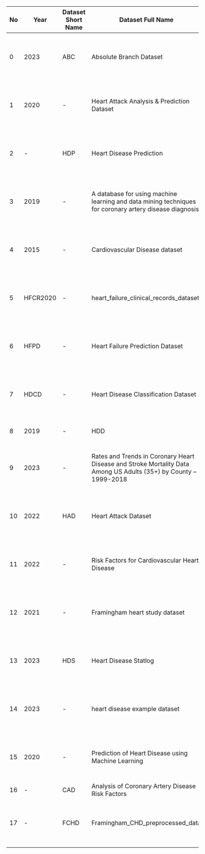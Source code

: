 | No | Year | Dataset Short Name | Dataset Full Name | Dataset Link | Comment |
|----|------|---------------------|-------------------|--------------|---------|
| 0 | 2023 | ABC | Absolute Branch Dataset | [Link1](https://www.ewubd.edu/) | The dataset was downloaded and stored in a shared drive |
| 1 | 2020 | - | Heart Attack Analysis & Prediction Dataset | [Link](https://www.kaggle.com/datasets/rashikrahmanpritom/heart-attack-analysis-prediction-dataset/data) | The dataset was downloaded and stored in a shared drive |
| 2 | - | HDP | Heart Disease Prediction | [Link](https://www.kaggle.com/datasets/rishidamarla/heart-disease-prediction) | The dataset was downloaded and stored in a shared drive |
| 3 | 2019 | - | A database for using machine learning and data mining techniques for coronary artery disease diagnosis | [Link](https://ieee-dataport.org/open-access/heart-disease-dataset-comprehensive) | The dataset was downloaded and stored in a shared drive |
| 4 | 2015 | - | Cardiovascular Disease dataset | [Link](https://www.kaggle.com/datasets/sulianova/cardiovascular-disease-dataset/data) | The dataset was downloaded and stored in a shared drive |
| 5 | HFCR2020 | - | heart_failure_clinical_records_dataset | [Link](https://www.kaggle.com/datasets/andrewmvd/heart-failure-clinical-data) | The dataset was downloaded and stored in a shared drive |
| 6 | HFPD | - | Heart Failure Prediction Dataset | [Link](https://www.kaggle.com/datasets/fedesoriano/heart-failure-prediction) | The dataset was downloaded and stored in a shared drive |
| 7 | HDCD | - | Heart Disease Classification Dataset | [Link](https://www.kaggle.com/datasets/bharath011/heart-disease-classification-dataset) | The dataset was downloaded and stored in a shared drive |
| 8 | 2019 | - | HDD | Heart Disease Deaths | [Link](https://catalog.data.gov/dataset/heart-disease-deaths/resource/df18cfae-1f92-4733-8809-2d218bce25cc) | The dataset was downloaded and stored in a shared drive |
| 9 | 2023 | - | Rates and Trends in Coronary Heart Disease and Stroke Mortality Data Among US Adults (35+) by County – 1999-2018 | [Link](https://catalog.data.gov/dataset/rates-and-trends-in-coronary-heart-disease-and-stroke-mortality-data-among-us-adults-1999--c8032) | The dataset is not shared due to its size, but the link is provided |
| 10 | 2022 | HAD | Heart Attack Dataset | [Link](https://data.mendeley.com/datasets/wmhctcrt5v/1) | The dataset was downloaded and stored in a shared drive |
| 11 | 2022 | - | Risk Factors for Cardiovascular Heart Disease | [Link](https://www.kaggle.com/datasets/thedevastator/exploring-risk-factors-for-cardiovascular-diseas) | The dataset was downloaded and stored in a shared drive |
| 12 | 2021 | - | Framingham heart study dataset | [Link](https://www.kaggle.com/datasets/aasheesh200/framingham-heart-study-dataset) | The dataset was downloaded and stored in a shared drive |
| 13 | 2023 | HDS | Heart Disease Statlog | [Link](https://www.kaggle.com/datasets/ritwikb3/heart-disease-statlog) | The dataset was downloaded and stored in a shared drive |
| 14 | 2023 | - | heart disease example dataset | [Link](https://www.kaggle.com/datasets/codekalimi/heart-disease-example) | The dataset was downloaded and stored in a shared drive |
| 15 | 2020 | - | Prediction of Heart Disease using Machine Learning | [Link](https://www.kaggle.com/datasets/malyalapreethi/prediction-of-heart-disease-using-machine-learning) | The dataset was downloaded and stored in a shared drive |
| 16 | - | CAD | Analysis of Coronary Artery Disease Risk Factors | [Link](https://www.kaggle.com/datasets/thedevastator/analysis-of-coronary-artery-disease-risk-factors) |  |
| 17 | - | FCHD | Framingham_CHD_preprocessed_data | [Link](https://www.kaggle.com/datasets/captainozlem/framingham-chd-preprocessed-data) | The dataset was downloaded and stored in a shared drive |

